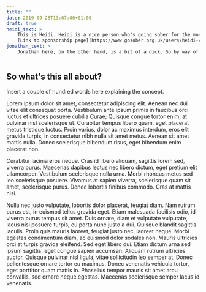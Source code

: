 ```yaml
---
title: ""
date: 2019-09-28T13:07:00+01:00
draft: true
heidi_text: > 
    This is Heidi. Heidi is a nice person who's going sober for the month of October to raise money for charity.
    [Link to sponsorship page](https://www.gosober.org.uk/users/heidi-victoria-ireland)
jonathan_text: > 
    Jonathan here, on the other hand, is a bit of a dick. So by way of offering "moral support", he'll be drinking a different beer every day in October, with the photos to prove it.
---
```

## So what's this all about?
											
Insert a couple of hundred words here explaining the concept.

Lorem ipsum dolor sit amet, consectetur adipiscing elit. Aenean nec dui vitae elit consequat porta. Vestibulum ante ipsum primis in faucibus orci luctus et ultrices posuere cubilia Curae; Quisque congue tortor enim, at pulvinar nisl scelerisque ut. Curabitur tempus libero quam, eget placerat metus tristique luctus. Proin varius, dolor ac maximus interdum, eros elit gravida turpis, in consectetur nibh nulla sit amet metus. Aenean sit amet mattis nulla. Donec scelerisque bibendum risus, eget bibendum enim placerat non.

Curabitur lacinia eros neque. Cras id libero aliquam, sagittis lorem sed, viverra purus. Maecenas dapibus lectus nec libero dictum, eget pretium elit ullamcorper. Vestibulum scelerisque nulla urna. Morbi rhoncus metus sed leo scelerisque posuere. Vivamus at sapien viverra, scelerisque quam sit amet, scelerisque purus. Donec lobortis finibus commodo. Cras at mattis nisi.

Nulla nec justo vulputate, lobortis dolor placerat, feugiat diam. Nam rutrum purus est, in euismod tellus gravida eget. Etiam malesuada facilisis odio, id viverra purus tempus sit amet. Duis ornare, diam et vulputate vulputate, lacus nisi posuere turpis, eu porta nunc justo a dui. Quisque blandit sagittis iaculis. Proin quis mauris laoreet, feugiat justo nec, laoreet neque. Morbi egestas condimentum diam, ac euismod dolor sodales non. Mauris ultricies orci at turpis gravida eleifend. Sed eget libero dui. Etiam dictum urna sed ipsum sagittis, eget congue sapien accumsan. Aliquam rutrum ultricies auctor. Quisque pulvinar nisl ligula, vitae sollicitudin leo semper at. Donec pellentesque ornare tortor eu maximus. Donec venenatis vehicula tortor, eget porttitor quam mattis in. Phasellus tempor mauris sit amet arcu convallis, sed ornare neque egestas. Maecenas scelerisque semper lacus id venenatis.
